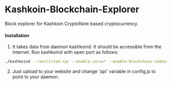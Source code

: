 # Kashkoin-Blockchain-Explorer
Block explorer for Kashkoin CryptoNote based cryptocurrency.

#### Installation

1) It takes data from daemon kashkoind. It should be accessible from the Internet. Run kashkoind with open port as follows:
```bash
./kashkoind --restricted-rpc --enable-cors=* --enable-blockchain-indexes --rpc-bind-ip=0.0.0.0 --rpc-bind-port=30965
```
2) Just upload to your website and change 'api' variable in config.js to point to your daemon.
